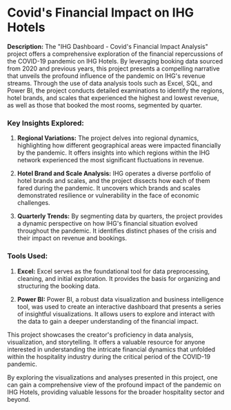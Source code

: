 # Covid's Financial Impact on IHG Hotels

****Description:**** The "IHG Dashboard - Covid's Financial Impact Analysis" project offers a comprehensive exploration of the financial repercussions of the COVID-19 pandemic on IHG Hotels. By leveraging booking data sourced from 2020 and previous years, this project presents a compelling narrative that unveils the profound influence of the pandemic on IHG's revenue streams. Through the use of data analysis tools such as Excel, SQL, and Power BI, the project conducts detailed examinations to identify the regions, hotel brands, and scales that experienced the highest and lowest revenue, as well as those that booked the most rooms, segmented by quarter.

### Key Insights Explored:

1. ****Regional Variations:**** The project delves into regional dynamics, highlighting how different geographical areas were impacted financially by the pandemic. It offers insights into which regions within the IHG network experienced the most significant fluctuations in revenue.

2. ****Hotel Brand and Scale Analysis:**** IHG operates a diverse portfolio of hotel brands and scales, and the project dissects how each of them fared during the pandemic. It uncovers which brands and scales demonstrated resilience or vulnerability in the face of economic challenges.

3. ****Quarterly Trends:**** By segmenting data by quarters, the project provides a dynamic perspective on how IHG's financial situation evolved throughout the pandemic. It identifies distinct phases of the crisis and their impact on revenue and bookings.

### Tools Used:

1. ****Excel:**** Excel serves as the foundational tool for data preprocessing, cleaning, and initial exploration. It provides the basis for organizing and structuring the booking data.

2. ****Power BI:**** Power BI, a robust data visualization and business intelligence tool, was used to create an interactive dashboard that presents a series of insightful visualizations. It allows users to explore and interact with the data to gain a deeper understanding of the financial impact.

This project showcases the creator's proficiency in data analysis, visualization, and storytelling. It offers a valuable resource for anyone interested in understanding the intricate financial dynamics that unfolded within the hospitality industry during the critical period of the COVID-19 pandemic.

By exploring the visualizations and analyses presented in this project, one can gain a comprehensive view of the profound impact of the pandemic on IHG Hotels, providing valuable lessons for the broader hospitality sector and beyond.


